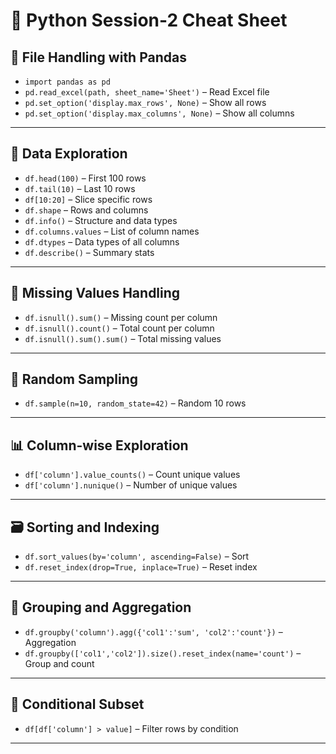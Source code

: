 # 📘 Python Session-2 Cheat Sheet

## 📂 File Handling with Pandas

* `import pandas as pd`
* `pd.read_excel(path, sheet_name='Sheet')` – Read Excel file
* `pd.set_option('display.max_rows', None)` – Show all rows
* `pd.set_option('display.max_columns', None)` – Show all columns

---

## 🔎 Data Exploration

* `df.head(100)` – First 100 rows
* `df.tail(10)` – Last 10 rows
* `df[10:20]` – Slice specific rows
* `df.shape` – Rows and columns
* `df.info()` – Structure and data types
* `df.columns.values` – List of column names
* `df.dtypes` – Data types of all columns
* `df.describe()` – Summary stats

---

## 🧹 Missing Values Handling

* `df.isnull().sum()` – Missing count per column
* `df.isnull().count()` – Total count per column
* `df.isnull().sum().sum()` – Total missing values

---

## 🎯 Random Sampling

* `df.sample(n=10, random_state=42)` – Random 10 rows

---

## 📊 Column-wise Exploration

* `df['column'].value_counts()` – Count unique values
* `df['column'].nunique()` – Number of unique values

---

## 🗃️ Sorting and Indexing

* `df.sort_values(by='column', ascending=False)` – Sort
* `df.reset_index(drop=True, inplace=True)` – Reset index

---

## 🧾 Grouping and Aggregation

* `df.groupby('column').agg({'col1':'sum', 'col2':'count'})` – Aggregation
* `df.groupby(['col1','col2']).size().reset_index(name='count')` – Group and count

---

## 🧠 Conditional Subset

* `df[df['column'] > value]` – Filter rows by condition

---

